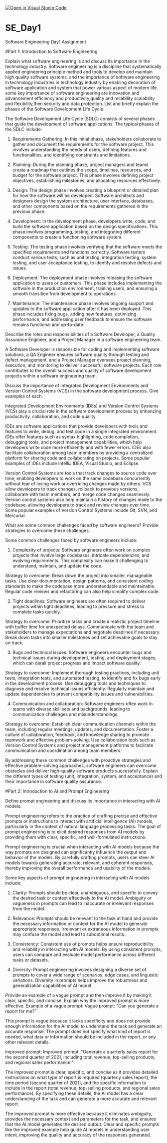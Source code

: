 [![Open in Visual Studio Code](https://classroom.github.com/assets/open-in-vscode-2e0aaae1b6195c2367325f4f02e2d04e9abb55f0b24a779b69b11b9e10269abc.svg)](https://classroom.github.com/online_ide?assignment_repo_id=15569744&assignment_repo_type=AssignmentRepo)
# SE_Day1
Software Engineering Day1 Assignment

#Part 1: Introduction to Software Engineering

Explain what software engineering is and discuss its importance in the technology industry.
Software engineering is a discipline that systematically applied engineering principle method and tools to develop and maintain high quality software systems. and the importance of software engineering in technology industries in technology industry by enabling decoration of software application and system that power various aspect of modern life. some key importance of software engineering are innovation and advancement efficiency and productivity,quality and reliability scalability and flexibility,then security and data protection.
List and briefly explain the phases of the Software Development Life Cycle.

The Software Development Life Cycle (SDLC) consists of several phases that guide the development of software applications. The typical phases of the SDLC include:

1. Requirements Gathering: In this initial phase, stakeholders collaborate to gather and document the requirements for the software project. This involves understanding the needs of users, defining features and functionalities, and identifying constraints and limitations.

2. Planning: During the planning phase, project managers and teams create a roadmap that outlines the scope, timelines, resources, and budget for the software project. This phase involves defining project objectives, establishing milestones, and allocating resources effectively.

3. Design: The design phase involves creating a blueprint or detailed plan for how the software will be developed. Software architects and designers design the system architecture, user interface, databases, and other components based on the requirements gathered in the previous phase.

4. Development: In the development phase, developers write, code, and build the software application based on the design specifications. This phase involves programming, testing, and integrating different components to create a functioning software system.

5. Testing: The testing phase involves verifying that the software meets the specified requirements and functions correctly. Software testers conduct various tests, such as unit testing, integration testing, system testing, and user acceptance testing, to identify and resolve defects and issues.

6. Deployment: The deployment phase involves releasing the software application to users or customers. This phase includes implementing the software in the production environment, training users, and ensuring a smooth transition from development to operations.

7. Maintenance: The maintenance phase involves ongoing support and updates to the software application after it has been deployed. This phase includes fixing bugs, adding new features, optimizing performance, and addressing user feedback to ensure the software remains functional and up-to-date.



Describe the roles and responsibilities of a Software Developer, a Quality Assurance Engineer, and a Project Manager in a software engineering team.

A Software Developer is responsible for coding and implementing software solutions, a QA Engineer ensures software quality through testing and defect management, and a Project Manager oversees project planning, execution, and monitoring to deliver successful software projects. Each role contributes to the overall success and quality of software development projects within a software engineering team.

Discuss the importance of Integrated Development Environments  and Version Control Systems (VCS) in the software development process. Give examples of each.

Integrated Development Environments (IDEs) and Version Control Systems (VCS) play a crucial role in the software development process by enhancing productivity, collaboration, and code quality.

IDEs are software applications that provide developers with tools and features to write, debug, and test code in a single integrated environment. IDEs offer features such as syntax highlighting, code completion, debugging tools, and project management capabilities, which help developers write code more efficiently and with fewer errors. IDEs also facilitate collaboration among team members by providing a centralized platform for sharing code and collaborating on projects. Some popular examples of IDEs include IntelliJ IDEA, Visual Studio, and Eclipse.

Version Control Systems are tools that track changes to source code over time, enabling developers to work on the same codebase concurrently without fear of losing work or overriding changes made by others. VCS allow developers to track changes, rollback to previous versions, collaborate with team members, and merge code changes seamlessly. Version control systems also help maintain a history of changes made to the codebase, allowing developers to track and review changes over time. Some popular examples of Version Control Systems include Git, SVN, and Mercurial.

What are some common challenges faced by software engineers? Provide strategies to overcome these challenges.

Some common challenges faced by software engineers include:

1. Complexity of projects: Software engineers often work on complex projects that involve large codebases, intricate dependencies, and evolving requirements. This complexity can make it challenging to understand, maintain, and update the code.

Strategy to overcome: Break down the project into smaller, manageable tasks. Use clear documentation, design patterns, and consistent coding standards to make the codebase more understandable and maintainable. Regular code reviews and refactoring can also help simplify complex code.

2. Tight deadlines: Software engineers are often required to deliver projects within tight deadlines, leading to pressure and stress to complete tasks quickly.

Strategy to overcome: Prioritize tasks and create a realistic project timeline with buffer time for unexpected delays. Communicate with the team and stakeholders to manage expectations and negotiate deadlines if necessary. Break down tasks into smaller milestones and set achievable goals to stay on track.

3. Bugs and technical issues: Software engineers encounter bugs and technical issues during development, testing, and deployment stages, which can derail project progress and impact software quality.

Strategy to overcome: Implement thorough testing practices, including unit tests, integration tests, and automated testing, to identify and fix bugs early in the development process. Use debugging tools and techniques to diagnose and resolve technical issues efficiently. Regularly maintain and update dependencies to prevent compatibility issues and vulnerabilities.

4. Communication and collaboration: Software engineers often work in teams with diverse skill sets and backgrounds, leading to communication challenges and misunderstandings.

Strategy to overcome: Establish clear communication channels within the team, including regular meetings, updates, and documentation. Foster a culture of collaboration, feedback, and knowledge sharing to promote teamwork and effective problem-solving. Use collaboration tools such as Version Control Systems and project management platforms to facilitate communication and coordination among team members.

By addressing these common challenges with proactive strategies and effective problem-solving approaches, software engineers can overcome obstacles and deliver high-quality software products successfully.
Explain the different types of testing (unit, integration, system, and acceptance) and their importance in software quality assurance.


#Part 2: Introduction to AI and Prompt Engineering


Define prompt engineering and discuss its importance in interacting with AI models.

Prompt engineering refers to the practice of crafting precise and effective prompts or instructions to interact with artificial intelligence (AI) models, particularly in the context of natural language processing tasks. The goal of prompt engineering is to elicit desired responses from AI models by providing them with clear, specific, and well-formulated instructions.

Prompt engineering is crucial when interacting with AI models because the way prompts are designed can significantly influence the output and behavior of the models. By carefully crafting prompts, users can steer AI models towards generating accurate, relevant, and coherent responses, thereby improving the overall performance and usability of the models.

Some key aspects of prompt engineering in interacting with AI models include:

1. Clarity: Prompts should be clear, unambiguous, and specific to convey the desired task or context effectively to the AI model. Ambiguity or vagueness in prompts can lead to inaccurate or irrelevant responses from the model.

2. Relevance: Prompts should be relevant to the task at hand and provide the necessary information or context for the AI model to generate appropriate responses. Irrelevant or extraneous information in prompts may confuse the model and lead to suboptimal results.

3. Consistency: Consistent use of prompts helps ensure reproducibility and reliability in interacting with AI models. By using consistent prompts, users can compare and evaluate model performance across different tasks or datasets.

4. Diversity: Prompt engineering involves designing a diverse set of prompts to cover a wide range of scenarios, edge cases, and linguistic variations. Diversity in prompts helps improve the robustness and generalization capabilities of AI model

Provide an example of a vague prompt and then improve it by making it clear, specific, and concise. Explain why the improved prompt is more effective.
Example of a vague prompt:
Vague prompt: "Can you generate a report for me?"

This prompt is vague because it lacks specificity and does not provide enough information for the AI model to understand the task and generate an accurate response. The prompt does not specify what kind of report is needed, what data or information should be included in the report, or any other relevant details.

Improved prompt:
Improved prompt: "Generate a quarterly sales report for the second quarter of 2021, including total revenue, top-selling products, and regional sales performance."

The improved prompt is clear, specific, and concise as it provides detailed instructions on what type of report is required (quarterly sales report), the time period (second quarter of 2021), and the specific information to include in the report (total revenue, top-selling products, and regional sales performance). By specifying these details, the AI model has a clear understanding of the task and can generate a more accurate and relevant report.

The improved prompt is more effective because it eliminates ambiguity, provides the necessary context and parameters for the task, and ensures that the AI model generates the desired output. Clear and specific prompts like the improved example help guide AI models in understanding user intent, improving the quality and accuracy of the responses generated.
